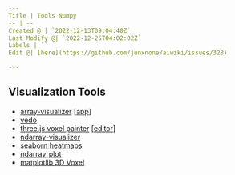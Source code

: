 ```yaml
---
Title | Tools Numpy
-- | --
Created @ | `2022-12-13T09:04:40Z`
Last Modify @| `2022-12-25T04:02:02Z`
Labels | ``
Edit @| [here](https://github.com/junxnone/aiwiki/issues/328)

---
```

## Visualization Tools

- [array-visualizer](https://github.com/biraj21/array-visualizer) [[app](https://arrayvis.netlify.app/)]
- [vedo](https://github.com/marcomusy/vedo)
- [three.js voxel painter](https://threejs.org/examples/#webgl_interactive_voxelpainter) [[editor](https://nmcapule.github.io/voxel-editor/)]
- [ndarray-visualizer](https://github.com/Pewww/ndarray-visualizer)
- [seaborn heatmaps](https://seaborn.pydata.org/examples/spreadsheet_heatmap.html)
- [ndarray_plot](https://github.com/safl/ndarray_plot)
- [matplotlib 3D Voxel](https://matplotlib.org/stable/plot_types/3D/voxels_simple.html)
